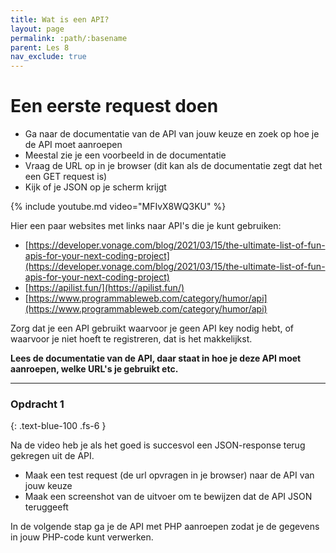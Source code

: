 ```yaml
---
title: Wat is een API?
layout: page 
permalink: :path/:basename 
parent: Les 8
nav_exclude: true
---
```


# Een eerste request doen

- Ga naar de documentatie van de API van jouw keuze en zoek op hoe je de API moet aanroepen
- Meestal zie je een voorbeeld in de documentatie
- Vraag de URL op in je browser (dit kan als de documentatie zegt dat het een GET request is)
- Kijk of je JSON op je scherm krijgt

{% include youtube.md video="MFIvX8WQ3KU" %}

Hier een paar websites met links naar API's die je kunt gebruiken:

- [https://developer.vonage.com/blog/2021/03/15/the-ultimate-list-of-fun-apis-for-your-next-coding-project](https://developer.vonage.com/blog/2021/03/15/the-ultimate-list-of-fun-apis-for-your-next-coding-project)
- [https://apilist.fun/](https://apilist.fun/)
- [https://www.programmableweb.com/category/humor/api](https://www.programmableweb.com/category/humor/api)

Zorg dat je een API gebruikt waarvoor je geen API key nodig hebt, of waarvoor je niet hoeft te registreren, dat is het makkelijkst.

**Lees de documentatie van de API, daar staat in hoe je deze API moet aanroepen, welke URL's je gebruikt etc.**

---

### Opdracht 1
{: .text-blue-100 .fs-6 }

Na de video heb je als het goed is succesvol een JSON-response terug gekregen uit de API.

- Maak een test request (de url opvragen in je browser) naar de API van jouw keuze
- Maak een screenshot van de uitvoer om te bewijzen dat de API JSON teruggeeft

In de volgende stap ga je de API met PHP aanroepen zodat je de gegevens in jouw PHP-code kunt verwerken.
